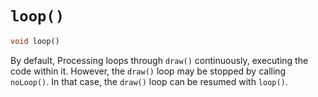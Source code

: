 # `loop()`

```dart
void loop()
```

By default, Processing loops through `draw()` continuously, executing the code within it. However, the `draw()` loop may be stopped by calling `noLoop()`. In that case, the `draw()` loop can be resumed with `loop()`.
